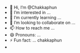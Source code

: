 - 👋 Hi, I’m @Chakkaphun
- 👀 I’m interested in ...
- 🌱 I’m currently learning ...
- 💞️ I’m looking to collaborate on ...
- 📫 How to reach me ...
- 😄 Pronouns: ...
- ⚡ Fun fact: ... chakkaphun
- 

<!---
Chakkaphun/Chakkaphun is a ✨ special ✨ repository because its `README.md` (this file) appears on your GitHub profile.
You can click the Preview link to take a look at your changes.
--->
